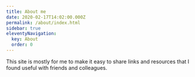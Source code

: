 ```yaml
---
title: About me
date: 2020-02-17T14:02:00.000Z
permalink: /about/index.html
sidebar: true
eleventyNavigation:
  key: About
  order: 0
---
```

This site is mostly for me to make it easy to share links and resources that I found useful with friends and colleagues.
